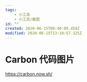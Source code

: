 ```yaml
---
tags:
    - 小工具
    - 小工具/截图
id: ""
created: 2020-06-15T09:40:09.458Z
modified: 2020-06-15T13:10:57.325Z
---
```

# Carbon 代码图片
https://carbon.now.sh/

